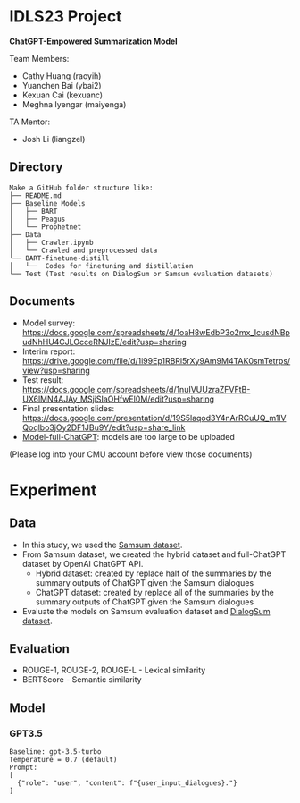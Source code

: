 # IDLS23 Project

**ChatGPT-Empowered Summarization Model**

Team Members: 
* Cathy Huang (raoyih)
* Yuanchen Bai (ybai2)
* Kexuan Cai (kexuanc)
* Meghna Iyengar (maiyenga)

TA Mentor:
* Josh Li (liangzel)

## Directory
```
Make a GitHub folder structure like:
├── README.md
├── Baseline Models
│   ├── BART
│   ├── Peagus
│   └── Prophetnet
├── Data
│   ├── Crawler.ipynb
│   └── Crawled and preprocessed data
└── BART-finetune-distill
│   └──  Codes for finetuning and distillation
└── Test (Test results on DialogSum or Samsum evaluation datasets)
```    
    
## Documents 
- Model survey: https://docs.google.com/spreadsheets/d/1oaH8wEdbP3o2mx_IcusdNBpudNhHU4CJLOcceRNJIzE/edit?usp=sharing
- Interim report: https://drive.google.com/file/d/1i99Ep1RBRl5rXy9Am9M4TAK0smTetrps/view?usp=sharing
- Test result: https://docs.google.com/spreadsheets/d/1nuIVUUzraZFVFtB-UX6lMN4AJAy_MSjiSIaOHfwEl0M/edit?usp=sharing
- Final presentation slides: https://docs.google.com/presentation/d/19S5laqod3Y4nArRCuUQ_m1lVQoqlbo3jOy2DF1JBu9Y/edit?usp=share_link
- [Model-full-ChatGPT](https://drive.google.com/drive/folders/1Z41xhxxcJdfDhto5YQpCBER0w4kYieiE?usp=sharing): models are too large to be uploaded

(Please log into your CMU account before view those documents)

# Experiment

## Data
* In this study, we used the [Samsum dataset](https://huggingface.co/datasets/samsum).
* From Samsum dataset, we created the hybrid dataset and full-ChatGPT dataset by OpenAI ChatGPT API.
    * Hybrid dataset: created by replace half of the summaries by the summary outputs of ChatGPT given the Samsum dialogues
    * ChatGPT dataset: created by replace all of the summaries by the summary outputs of ChatGPT given the Samsum dialogues
* Evaluate the models on Samsum evaluation dataset and [DialogSum dataset](https://huggingface.co/datasets/knkarthick/dialogsum).


## Evaluation
* ROUGE-1, ROUGE-2, ROUGE-L - Lexical similarity
* BERTScore - Semantic similarity


## Model 

### GPT3.5
```
Baseline: gpt-3.5-turbo
Temperature = 0.7 (default)
Prompt: 
[
  {"role": "user", "content": f"{user_input_dialogues}."}
]
```

